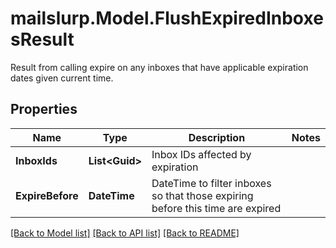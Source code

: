# mailslurp.Model.FlushExpiredInboxesResult
Result from calling expire on any inboxes that have applicable expiration dates given current time.

## Properties

Name | Type | Description | Notes
------------ | ------------- | ------------- | -------------
**InboxIds** | **List&lt;Guid&gt;** | Inbox IDs affected by expiration | 
**ExpireBefore** | **DateTime** | DateTime to filter inboxes so that those expiring before this time are expired | 

[[Back to Model list]](../README#documentation-for-models) [[Back to API list]](../README#documentation-for-api-endpoints) [[Back to README]](../README)

